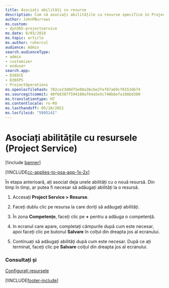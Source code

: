 ```yaml
---
title: Asociați abilități cu resurse
description: Cum să asociați abilitățile cu resurse specifice în Project Service
author: JohnPBurrows
ms.custom:
- dyn365-projectservice
ms.date: 8/03/2018
ms.topic: article
ms.author: ruhercul
audience: Admin
search.audienceType:
- admin
- customizer
- enduser
search.app:
- D365CE
- D365PS
- ProjectOperations
ms.openlocfilehash: 702ce23d0d75e08a36cbe2fef67a69cf0153db74
ms.sourcegitcommit: 40f68387f594180af64a5e5c748b6efa188bd300
ms.translationtype: HT
ms.contentlocale: ro-RO
ms.lasthandoff: 05/10/2021
ms.locfileid: "5995141"
---
```

# <a name="associate-skills-with-resources-project-service"></a>Asociați abilitățile cu resursele (Project Service)

[!include [banner](../includes/psa-now-project-operations.md)]

[!INCLUDE[cc-applies-to-psa-app-1x-2x](../includes/cc-applies-to-psa-app-1x-2x.md)]

În etapa anterioară, ați asociat deja unele abilități cu o nouă resursă. Din timp în timp, ar putea fi necesar să adăugați abilități la o resursă.  
  
1.  Accesați **Project Service > Resurse**.  
  
2.  Faceți dublu clic pe resursa la care doriți să adăugați abilități.  
  
3.  În zona **Competențe**, faceți clic pe **+** pentru a adăuga o competență.  
  
4.  In ecranul care apare, completați câmpurile după cum este necesar, apoi faceți clic pe butonul **Salvare** în colțul din dreapta jos al ecranului.  
  
5.  Continuați să adăugați abilități după cum este necesar. După ce ați terminat, faceți clic pe **Salvare** colțul din dreapta jos al ecranului.  
  
### <a name="see-also"></a>Consultați și  
 [Configurați resursele](../psa/set-up-resources.md)


[!INCLUDE[footer-include](../includes/footer-banner.md)]